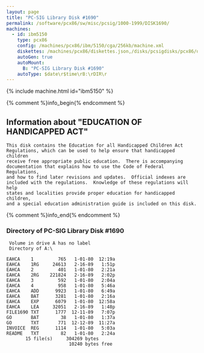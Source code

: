 ```yaml
---
layout: page
title: "PC-SIG Library Disk #1690"
permalink: /software/pcx86/sw/misc/pcsig/1000-1999/DISK1690/
machines:
  - id: ibm5150
    type: pcx86
    config: /machines/pcx86/ibm/5150/cga/256kb/machine.xml
    diskettes: /machines/pcx86/diskettes.json,/disks/pcsigdisks/pcx86/diskettes.json
    autoGen: true
    autoMount:
      B: "PC-SIG Library Disk #1690"
    autoType: $date\r$time\rB:\rDIR\r
---
```


{% include machine.html id="ibm5150" %}

{% comment %}info_begin{% endcomment %}

## Information about "EDUCATION OF HANDICAPPED ACT"

    This disk contains the Education for all Handicapped Children Act
    Regulations, which can be used to help ensure that handicapped children
    receive free appropriate public education.  There is accompanying
    documentation that explains how to use the Code of Federal Regulations,
    and how to find later revisions and updates.  Official indexes are
    included with the regulations.  Knowledge of these regulations will help
    states and localities provide proper education for handicapped children,
    and a special education administration guide is included on this disk.
{% comment %}info_end{% endcomment %}


### Directory of PC-SIG Library Disk #1690

     Volume in drive A has no label
     Directory of A:\

    EAHCA    1         765   1-01-80  12:19a
    EAHCA    1RG     24613   2-16-89   1:51p
    EAHCA    2         401   1-01-80   2:21a
    EAHCA    2RG    221824   2-16-89   2:02p
    EAHCA    3         592   1-01-80   2:04a
    EAHCA    4         958   1-01-80   5:46a
    EAHCA    ADD      9923   1-01-80   6:49a
    EAHCA    BAT      3281   1-01-80   2:16a
    EAHCA    EXP      6079   1-01-80  12:58a
    EAHCA    LEA     32051   2-16-89   1:48p
    FILE1690 TXT      1777  12-11-89   7:07p
    GO       BAT        38   1-01-80   1:37a
    GO       TXT       771  12-12-89  11:27a
    INVOICE  REG      1114   1-01-80   5:03a
    README   TXT        82   1-01-80   2:24a
           15 file(s)     304269 bytes
                           10240 bytes free
